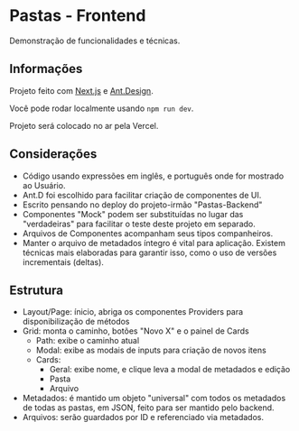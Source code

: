 # Pastas - Frontend

Demonstração de funcionalidades e técnicas.

## Informações

Projeto feito com [Next.js](https://nextjs.org) e [Ant.Design](https://ant.design/components/overview/).

Você pode rodar localmente usando `npm run dev`.

Projeto será colocado no ar pela Vercel.

## Considerações

- Código usando expressões em inglês, e português onde for mostrado ao Usuário.
- Ant.D foi escolhido para facilitar criação de componentes de UI.
- Escrito pensando no deploy do projeto-irmão "Pastas-Backend"
- Componentes "Mock" podem ser substituídas no lugar das "verdadeiras" para facilitar o teste deste projeto em separado.
- Arquivos de Componentes acompanham seus tipos companheiros.
- Manter o arquivo de metadados íntegro é vital para aplicação. Existem técnicas mais elaboradas para garantir isso, como o uso de versões incrementais (deltas).

## Estrutura

- Layout/Page: ínicio, abriga os componentes Providers para disponibilização de métodos
- Grid: monta o caminho, botões "Novo X" e o painel de Cards
  - Path: exibe o caminho atual
  - Modal: exibe as modais de inputs para criação de novos itens
  - Cards:
    - Geral: exibe nome, e clique leva a modal de metadados e edição
    - Pasta
    - Arquivo
- Metadados: é mantido um objeto "universal" com todos os metadados de todas as pastas, em JSON, feito para ser mantido pelo backend.
- Arquivos: serão guardados por ID e referenciado via metadados.
